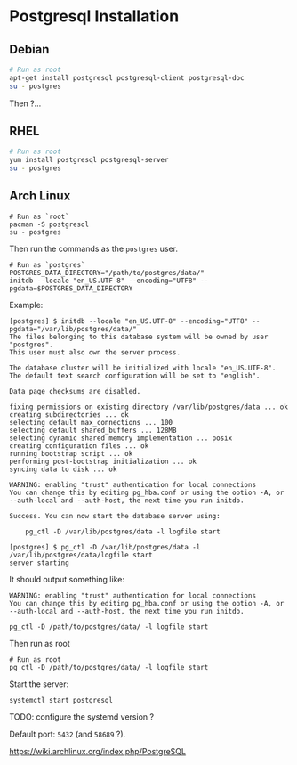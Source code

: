 # Postgresql Installation

## Debian

```sh
# Run as root
apt-get install postgresql postgresql-client postgresql-doc
su - postgres
```

Then ?...

## RHEL

```sh
# Run as root
yum install postgresql postgresql-server
su - postgres
```

## Arch Linux

```shell
# Run as `root`
pacman -S postgresql
su - postgres
```

Then run the commands as the `postgres` user.

```
# Run as `postgres`
POSTGRES_DATA_DIRECTORY="/path/to/postgres/data/"
initdb --locale "en_US.UTF-8" --encoding="UTF8" --pgdata=$POSTGRES_DATA_DIRECTORY
```

Example:
```terminal
[postgres] $ initdb --locale "en_US.UTF-8" --encoding="UTF8" --pgdata="/var/lib/postgres/data/"
The files belonging to this database system will be owned by user "postgres".
This user must also own the server process.

The database cluster will be initialized with locale "en_US.UTF-8".
The default text search configuration will be set to "english".

Data page checksums are disabled.

fixing permissions on existing directory /var/lib/postgres/data ... ok
creating subdirectories ... ok
selecting default max_connections ... 100
selecting default shared_buffers ... 128MB
selecting dynamic shared memory implementation ... posix
creating configuration files ... ok
running bootstrap script ... ok
performing post-bootstrap initialization ... ok
syncing data to disk ... ok

WARNING: enabling "trust" authentication for local connections
You can change this by editing pg_hba.conf or using the option -A, or
--auth-local and --auth-host, the next time you run initdb.

Success. You can now start the database server using:

    pg_ctl -D /var/lib/postgres/data -l logfile start

[postgres] $ pg_ctl -D /var/lib/postgres/data -l /var/lib/postgres/data/logfile start
server starting
```

It should output something like:
```
WARNING: enabling "trust" authentication for local connections
You can change this by editing pg_hba.conf or using the option -A, or
--auth-local and --auth-host, the next time you run initdb.

pg_ctl -D /path/to/postgres/data/ -l logfile start
```

Then run as root

```
# Run as root
pg_ctl -D /path/to/postgres/data/ -l logfile start
```

Start the server:

```shell
systemctl start postgresql
```

TODO: configure the systemd version ?

Default port: `5432` (and `58689` ?).



https://wiki.archlinux.org/index.php/PostgreSQL
